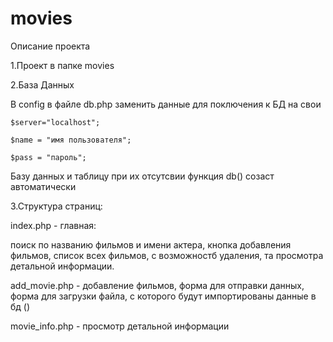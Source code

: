 # movies
Описание проекта

1.Проект в папке movies

2.База Данных

В config в файле  db.php  заменить данные для поключения к БД на свои

	$server="localhost";
	
	$name = "имя пользователя";
	
	$pass = "пароль";
	
Базу данных и таблицу при их отсутсвии функция  db() созаст автоматически


3.Структура страниц:

index.php - главная:

поиск по названию фильмов и имени актера,
кнопка добавления фильмов,
список всех фильмов, с возможностб удаления, та просмотра детальной информации.

add_movie.php - добавление фильмов,
форма для отправки данных,
форма для загрузки файла, с которого будут импортированы данные в бд
()

movie_info.php - просмотр детальной информации


